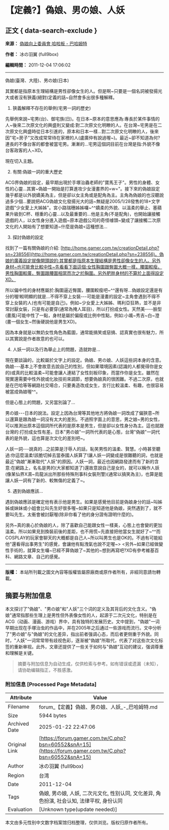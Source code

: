 # 【定義?】偽娘、男の娘、人妖

## 正文 { data-search-exclude }


__來源：__ [偽娘向上委員會 哈啦板 - 巴哈姆特](https://forum.gamer.com.tw/)

__作者：__ 冰の羽翼 (full9box)

__編輯時間：__ 2011-12-04 17:06:02

---

偽娘(臺灣、大陸)、男の娘(日本)

其實都是指原本生理結構是男性卻像女生的人。但是啊~只要是一個名詞被發揚光大或者沒有狹義(絕對)定義的話~自然會多出很多種解釋。

1. 狹義解釋不存在的舉例(宅男一詞的歷史)

先舉例來說~宅男(台)、御宅族(日)。在日本~原本的意思應為:專長於某件事情的人~後來二次原文化的興盛則又變成:對二次原文化明瞭的人。在台灣~宅男是在二次原文化興盛時從日本引進的，原本和日本一樣...對二次原文化明瞭的人，後來因"宅=房子"又改成常常待在家裡的人(盧廣仲有說過喔~)。最近~卻不知道為何?連長的不像台客的都會被當宅男。漸漸的...宅男這個詞目前在台灣是指:外貌不像台客政客的人~XD。

現在切入主題。

2. 有關:偽娘一詞的重大歷史

ACG界偽娘的設定，最早期出現於手塚治蟲老師的"寶馬王子"。男性的身體、女性的心靈...其實~偽娘一開始是打算進攻少女漫畫界的=w="。接下來的偽娘設定幾乎都是以外貌嬌美為主，但是卻以女主角或是配角為主。主角為偽娘的也沒聽說過多少個...要說把ACG偽娘文化發揚光大的話~無疑是2005/1/28發售的18+文字遊戲"少女愛上大姊姊"。宮小路瑞穗姊姊囉~^^嬌柔的外貌、以溫柔的舉止、塞蘋果升級到C杯、穩重的心靈...以及最重要的...他是主角(不是配角)，也開始讓接觸遊戲的人，以女性身分進入遊戲~原本遊戲公司的奇怪噱頭~變成了讓接觸二次原文化的人開始有了想要知道~什麼是偽娘<這種想法...

3. 探討偽娘的設定

找到了一篇有關偽娘的介紹: [http://home.gamer.com.tw/creationDetail.php?sn=238556](http://home.gamer.com.tw/creationDetail.php?sn=238556)。偽娘的廣義設定就像開頭說的:其實都是指原本生理結構是男性卻像女生的人。另外身材~也可能會比較中性~先看看下面這個:女性胸圍跟臀圍大概一樣，腰圍較瘦。男性胸圍較廣，臀圍跟腰圍相當而次之於胸圍。另外肥胖身材的不算於上面得設定XD。

所以偏中性的身材應屬於:胸圍逼近臀圍，腰圍較瘦吧~^^還有呀...偽娘設定還是有分的喔!較明顯的就是...不得不穿上女裝---可能是漫畫的設定~主角會遇到不得不穿上女裝的人(也有可能是自己)。例如~少女愛上大姊姊、瑪利亞狂熱，並不是非常討厭女裝，只是有必要穿(通常為掩人耳目)，所以打扮成女性。天然美----臉型(畫風)可能中性了一點，身材是屬於偏瘦或比例中性點，例如:小颯~秀吉~白~澄(畫一個女生~然後硬說他是男生XD)。

因為本身就是以無奶女性角色為藍圖，通常能搞笑或惡搞、認真實也很有魅力，所以其實說是作者故意的也可以。

4. 人妖一詞以及行為舉止上的問題，造就妳是...

現在要談論的，比較屬於文字上的設定。偽娘、男の娘、人妖這些詞本身的含意。偽娘---基本上不會故意去說自己的性別，但如果環境因素(認識的人都覺得你是女的)或真的比較溫柔~可能會讓人連結了女性刻板印象，而當作你是女生。雖然在現實還需要中性外貌或化妝技術來調節，想要偽娘真的很困難。不過二次原，也就是在巴哈等等網路社交場合，只要勇造改成女生，言行比較溫柔、有趣，也很容易被當成偽娘喔^^。

但是心態上的問題，又另當別論了...

男の娘---日本的說法。設定上因為台灣等其他地方將偽娘一詞改成了偏狹意~所以還算是跟為娘一詞沒有太大的差別。不過照字面上的意思，男之娘~男的女性，可以推測出原本這個詞所代表的是原本是男生，但是卻以女性身分為主。這也就跟台灣的:打扮成女性有差。日本"男の娘"一詞所代表的是心態，台灣"偽娘"一詞代表的是外貌，這也算是次文化的差別吧~。

人妖一詞---說真的...之前算是汙辱人的話，恥笑男性的溫柔、賢慧。小時甚至聽過:你這麼溫柔!該脆切掉去當泰國人妖算了!讓人妖一詞變成是很難聽的詞，也就是最近"偽娘"漸漸取代"人妖"的原因。人妖一詞，最近也因網路發達而有了新的含意:在網路上，名名是男的(大家都知道了)還故意說自己是女的，就可以稱作人妖(像某仙界X濕~烏龍派出所那些特殊刑事科女裝刑警)(通常以搞笑為主)，也算是能讓人妖一詞有了新的、較無傷的定義了~。

5. 遇到偽娘應該...

遇到偽娘應該是確定他有表示他是男生。如果是感覺他目前是偽娘身分的話~叫姊姊或妹妹或小姐會比叫先生好很多喔~如果只是知道他是偽娘，突然遇到了，就不要叫先生。太衝會被討厭喔(除非你看了他的身分證有證明什麼的)。

另外~真的衷心於偽娘的人，除了喜歡自己能跟女性一樣美，心態上也會變的更加溫柔。所以如果見到換裝前後的差距，也不用慌~先直接把他當女生就好了~^^而COSPLAY的玩家會聊天的大概都是自己人~所以叫男生也是OK的。不過有可能給他"還看得出事男生"的感覺，會讓他有點洩氣也說不定喔~> <另外~如果已經做變性手術的，就算女生囉~已經不算偽娘了~其他的~想到再寫吧?XD有參考維基百科、網路文章、自己的感覺。

---

__版權：__ 本站所刊載之圖文內容等版權皆屬原廠商或原作者所有，非經同意請勿轉載。
<!-- tcd_original_link https://forum.gamer.com.tw/C.php?bsn=60552&snA=15 -->


## 摘要与附加信息

<!-- tcd_abstract -->
本文探讨了"偽娘"、"男の娘"和"人妖"三个词的定义及其背后的文化含义。"偽娘"通常指那些生理上是男性但外表像女性的人，起源于二次元文化，特别是在ACG（动画、漫画、游戏）界中，具有独特的发展历史。文中提到，"偽娘"一词早期出现在手塚治虫的作品中，并在2005年之后通过一些游戏而流行。文中分析了"男の娘"与"偽娘"的文化差异，指出前者强调心态，而后者更侧重于外貌。同时，"人妖"一词常常带有歧视色彩，逐渐被"偽娘"所取代，代表了对这些次文化标签的重新审视。此外，文章还提供了一些关于如何与"偽娘"互动的建议，强调尊重和理解是关键。
<!-- tcd_abstract_end -->

> 摘要与附加信息为自动生成，仅供检索与参考。如有错误或遗漏（未知），请协助编辑指正，不胜感激。

### 附加信息 [Processed Page Metadata]

| Attribute       | Value                                  |
|-----------------|----------------------------------------|
| Filename        | forum_【定義】偽娘、男の娘、人妖_-_巴哈姆特.md                             |
| Size            | 5944 bytes                           |
| Archived Date   | 2025-01-22 22:47:06                             |
| Original Link   | [https://forum.gamer.com.tw/C.php?bsn=60552&snA=15](https://forum.gamer.com.tw/C.php?bsn=60552&snA=15)                       |
| Author          | 冰の羽翼 (full9box)                               |
| Region          | 台湾                               |
| Date            | 2011-12-04                                 |
| Tags            | 偽娘, 男の娘, 人妖, 二次元文化, 性别认同, 文化差异, 角色扮演, 社会认知, 法律平权, 身份认同                                 |
| Evaluation            | [Unknown type(update needed)]                                 |
<!-- tcd_table_end -->

本文由多元性别中文数字档案馆归档整理，仅供浏览。版权归原作者所有。
